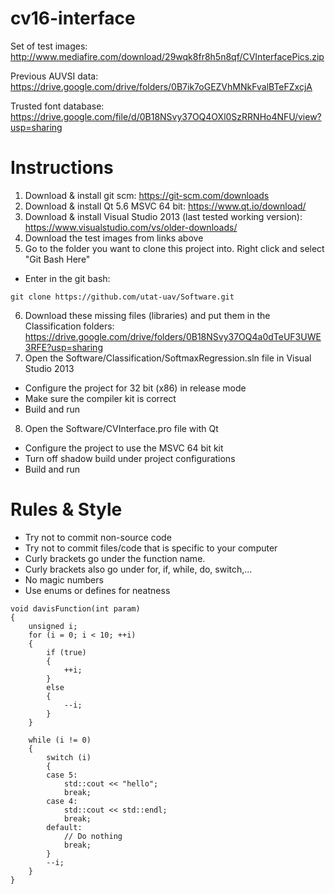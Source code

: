 # cv16-interface

Set of test images: 
http://www.mediafire.com/download/29wqk8fr8h5n8qf/CVInterfacePics.zip

Previous AUVSI data:
https://drive.google.com/drive/folders/0B7ik7oGEZVhMNkFvalBTeFZxcjA

Trusted font database:
https://drive.google.com/file/d/0B18NSvy37OQ4OXl0SzRRNHo4NFU/view?usp=sharing

# Instructions

1. Download & install git scm: https://git-scm.com/downloads
2. Download & install Qt 5.6 MSVC 64 bit: https://www.qt.io/download/
3. Download & install Visual Studio 2013 (last tested working version): https://www.visualstudio.com/vs/older-downloads/
4. Download the test images from links above
5. Go to the folder you want to clone this project into. Right click and select "Git Bash Here"
  * Enter in the git bash:
  ```
  git clone https://github.com/utat-uav/Software.git
  ```
6. Download these missing files (libraries) and put them in the Classification folders: https://drive.google.com/drive/folders/0B18NSvy37OQ4a0dTeUF3UWE3RFE?usp=sharing
7. Open the Software/Classification/SoftmaxRegression.sln file in Visual Studio 2013
  * Configure the project for 32 bit (x86) in release mode
  * Make sure the compiler kit is correct
  * Build and run
8. Open the Software/CVInterface.pro file with Qt
  * Configure the project to use the MSVC 64 bit kit
  * Turn off shadow build under project configurations
  * Build and run

# Rules & Style

* Try not to commit non-source code
* Try not to commit files/code that is specific to your computer
* Curly brackets go under the function name.
* Curly brackets also go under for, if, while, do, switch,...
* No magic numbers
* Use enums or defines for neatness
```
void davisFunction(int param)
{ 
	unsigned i;
	for (i = 0; i < 10; ++i)
	{
		if (true)
		{
			++i;
		}
		else
		{
			--i;
		}
	}
	
	while (i != 0)
	{
		switch (i)
		{
		case 5:
			std::cout << "hello";
			break;
		case 4:
			std::cout << std::endl;
			break;
		default:
			// Do nothing
			break;
		}
		--i;
	}
}
```
